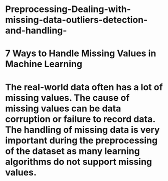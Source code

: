 # Preprocessing-Dealing-with-missing-data-outliers-detection-and-handling-
# 7 Ways to Handle Missing Values in Machine Learning
# The real-world data often has a lot of missing values. The cause of missing values can be data corruption or failure to record data. The handling of missing data is very important during the preprocessing of the dataset as many learning algorithms do not support missing values.
